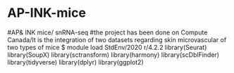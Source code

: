 # AP-INK-mice
#AP&amp; INK mice/ snRNA-seq
#the project has been done on Compute Canada/It is the integration of two datasets regarding skin microvascular of two types of mice
$ module load StdEnv/2020 r/4.2.2
 library(Seurat)
 library(SoupX)
 library(sctransform)
 library(harmony)
 library(scDblFinder)
 library(tidyverse)
 library(dplyr)
 library(ggplot2)
 
 #
